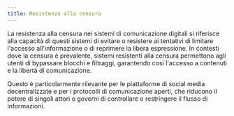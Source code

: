 ```yaml
---
title: Resistenza alla censura
---
```

La resistenza alla censura nei sistemi di comunicazione digitali si riferisce alla capacità di questi sistemi di evitare o resistere ai tentativi di limitare l'accesso all'informazione o di reprimere la libera espressione. In contesti dove la censura è prevalente, sistemi resistenti alla censura permettono agli utenti di bypassare blocchi e filtraggi, garantendo così l'accesso a contenuti e la libertà di comunicazione. 

Questo è particolarmente rilevante per le piattaforme di social media decentralizzate e per i protocolli di comunicazione aperti, che riducono il potere di singoli attori o governi di controllare o restringere il flusso di informazioni.